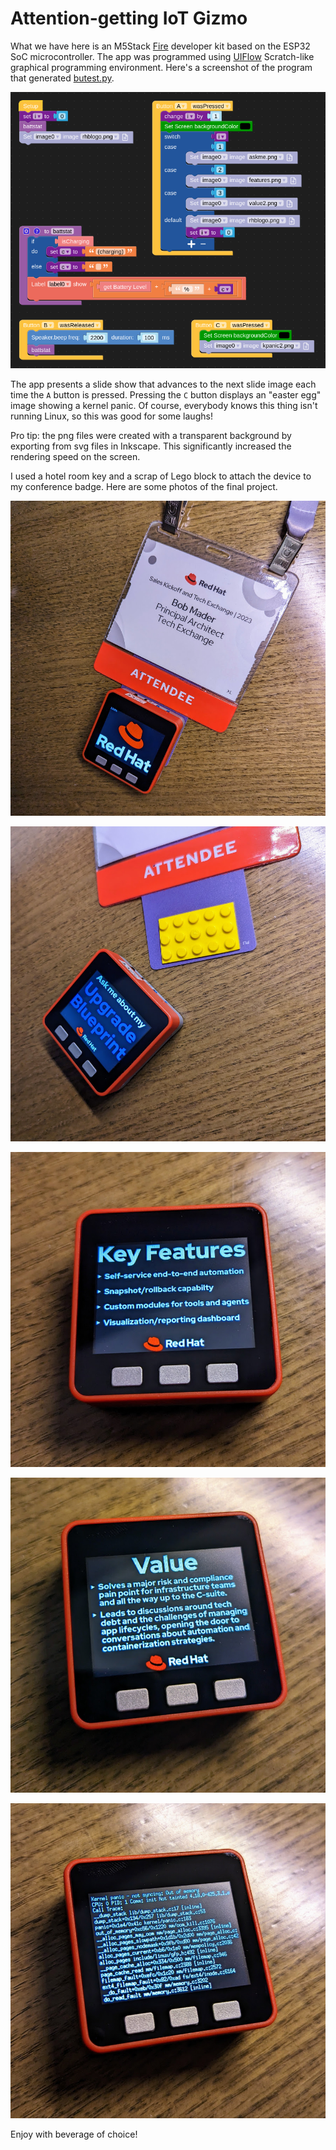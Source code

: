 # Attention-getting IoT Gizmo

What we have here is an M5Stack [Fire](https://docs.m5stack.com/en/core/fire) developer kit based on the ESP32 SoC microcontroller. The app was programmed using [UIFlow](https://docs.m5stack.com/en/quick_start/m5core/uiflow) Scratch-like graphical programming environment. Here's a screenshot of the program that generated [butest.py](./butext.py).

![UIFlow screenshot](./images/flow_screenshot.png)

The app presents a slide show that advances to the next slide image each time the `A` button is pressed. Pressing the `C` button displays an "easter egg" image showing a kernel panic. Of course, everybody knows this thing isn't running Linux, so this was good for some laughs! 

Pro tip: the png files were created with a transparent background by exporting from svg files in Inkscape. This significantly increased the rendering speed on the screen.

I used a hotel room key and a scrap of Lego block to attach the device to my conference badge. Here are some photos of the final project.

![Splash page](./images/logo_photo.jpg)

![Ask me about my project](./images/askme_photo.jpg)

![Four key features](./images/features_photo.jpg)

![Value proposition](./images/value_photo.jpg)

![Kernel panic easter egg](./images/panic_photo.jpg)

Enjoy with beverage of choice!
